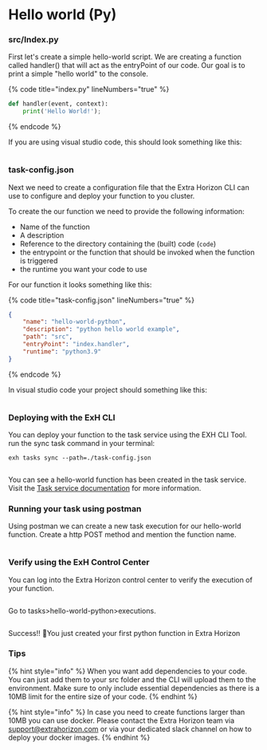 # Hello world (Py)

### src/Index.py

First let's create a simple hello-world script. We are creating a function called handler() that will act as the entryPoint of our code. Our goal is to print a simple "hello world" to the console.

{% code title="index.py" lineNumbers="true" %}
```python
def handler(event, context):
    print('Hello World!');
```
{% endcode %}

If you are using visual studio code, this should look something like this:

<figure><img src="../../.gitbook/assets/Scherm­afbeelding 2023-02-18 om 08.58.26.png" alt=""><figcaption></figcaption></figure>

### task-config.json

Next we need to create a configuration file that the Extra Horizon CLI can use to configure and deploy your function to you cluster.

To create the our function we need to provide the following information:

* Name of the function
* A description
* Reference to the directory containing the (built) code (`code`)
* the entrypoint or the function that should be invoked when the function is triggered
* the runtime you want your code to use

For our function it looks something like this:

{% code title="task-config.json" lineNumbers="true" %}
```json
{
    "name": "hello-world-python",
    "description": "python hello world example",
    "path": "src",
    "entryPoint": "index.handler",
    "runtime": "python3.9"
}
```
{% endcode %}

In visual studio code your project should something like this:

<figure><img src="../../.gitbook/assets/Scherm­afbeelding 2023-02-18 om 09.09.52.png" alt=""><figcaption></figcaption></figure>

### Deploying with the ExH CLI

You can deploy your function to the task service using the EXH CLI Tool. run the sync task command in your terminal:

```
exh tasks sync --path=./task-config.json
```

<figure><img src="../../.gitbook/assets/Scherm­afbeelding 2023-02-18 om 09.12.44.png" alt=""><figcaption></figcaption></figure>

You can see a hello-world function has been created in the task service. Visit the [Task service documentation](https://app.gitbook.com/o/-MkCjSW-Ht0-VBM7yuP9/s/-Mi5veV04lYlkS769Dcp/) for more information.

### Running your task using postman

Using postman we can create a new task execution for our hello-world function. Create a http POST method and mention the function name.

<figure><img src="../../.gitbook/assets/Scherm­afbeelding 2023-02-18 om 09.16.42.png" alt=""><figcaption></figcaption></figure>

### Verify using the ExH Control Center

You can log into the Extra Horizon control center to verify the execution of your function.

<figure><img src="../../.gitbook/assets/Scherm­afbeelding 2023-02-18 om 09.20.53.png" alt=""><figcaption></figcaption></figure>

Go to tasks>hello-world-python>executions.&#x20;

<figure><img src="../../.gitbook/assets/Scherm­afbeelding 2023-02-18 om 09.21.31.png" alt=""><figcaption></figcaption></figure>

Success!! :tada:You just created your first python function in Extra Horizon

### Tips

{% hint style="info" %}
When you want add dependencies to your code. You can just add them to your src folder and the CLI will upload them to the environment. Make sure to only include essential dependencies as there is a 10MB limit for the entire size of your code.
{% endhint %}

{% hint style="info" %}
In case you need to create functions larger than 10MB you can use docker. Please contact the Extra Horizon team via support@extrahorizon.com or via your dedicated slack channel on how to deploy your docker images.&#x20;
{% endhint %}
